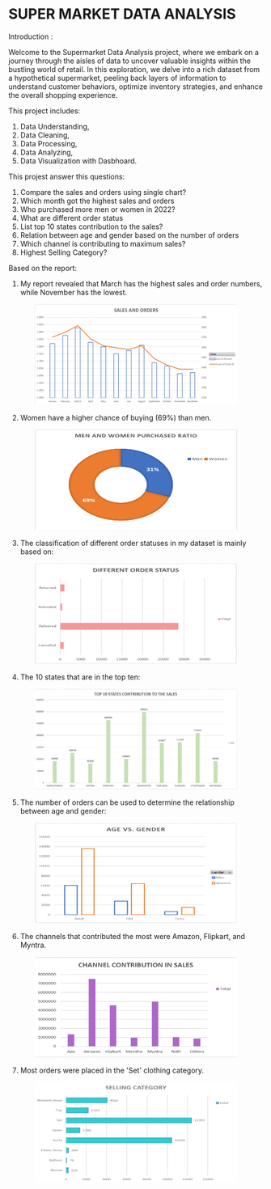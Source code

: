 # SUPER MARKET DATA ANALYSIS


Introduction :

Welcome to the Supermarket Data Analysis project, where we embark on a journey through the aisles of data to uncover valuable insights within the bustling world of retail. In this exploration, we delve into a rich dataset from a hypothetical supermarket, peeling back layers of information to understand customer behaviors, optimize inventory strategies, and enhance the overall shopping experience.


This project includes:

1. Data Understanding,
2. Data Cleaning,
3. Data Processing,
4. Data Analyzing,
5. Data Visualization with Dasbhoard.


This projest answer this questions:

1. Compare the sales and orders using single chart?
2. Which month got the highest sales and orders
3. Who purchased more men or women in 2022?
4. What are different order status
5. List top 10 states contribution to the sales?
6. Relation between age and gender based on the number of orders
7. Which channel is contributing to maximum sales?
8. Highest Selling Category?


Based on the report:

1. My report revealed that March has the highest sales and order numbers, while November has the lowest.
<p align="center">
  <img width="400" height="200" src="https://github.com/ArpitaHaldar/Super-Market-Data-Analysis/blob/main/GRAPHS/SALES%20AND%20ORDERS.png">
</p>

2. Women have a higher chance of buying (69%) than men.
<p align="center">
  <img width="400" height="200" src="https://github.com/ArpitaHaldar/Super-Market-Data-Analysis/blob/main/GRAPHS/men%20and%20women%20purchased%20ratio%20.png">
</p>

3. The classification of different order statuses in my dataset is mainly based on:
<p align="center">
  <img width="400" height="200" src="https://github.com/ArpitaHaldar/Super-Market-Data-Analysis/blob/main/GRAPHS/DIFFERENT%20ORDER%20STATUS.png">
</p>

4. The 10 states that are in the top ten:
<p align="center">
  <img width="400" height="200" src="https://github.com/ArpitaHaldar/Super-Market-Data-Analysis/blob/main/GRAPHS/Top%2010%20States%20Contribution%20To%20The%20Sales.png">
</p>


5. The number of orders can be used to determine the relationship between age and gender:
<p align="center">
  <img width="400" height="200" src="https://github.com/ArpitaHaldar/Super-Market-Data-Analysis/blob/main/GRAPHS/Age%20vs%20gender.png">
</p>

6. The channels that contributed the most were Amazon, Flipkart, and Myntra.
<p align="center">
  <img width="400" height="200" src="https://github.com/ArpitaHaldar/Super-Market-Data-Analysis/blob/main/GRAPHS/Channel%20Sales.png">
</p>

7. Most orders were placed in the 'Set' clothing category.
<p align="center">
  <img width="400" height="200" src="https://github.com/ArpitaHaldar/Super-Market-Data-Analysis/blob/main/GRAPHS/Selling%20Category.png">
</p>



